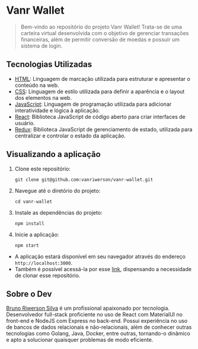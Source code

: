 # Vanr Wallet

>Bem-vindo ao repositório do projeto Vanr Wallet! Trata-se de uma carteira virtual desenvolvida com o objetivo de gerenciar transações financeiras, além de permitir conversão de moedas e possuir um sistema de login.

## Tecnologias Utilizadas
- [HTML](https://developer.mozilla.org/pt-BR/docs/Web/HTML): Linguagem de marcação utilizada para estruturar e apresentar o conteúdo na web.
- [CSS](https://developer.mozilla.org/pt-BR/docs/Web/CSS): Linguagem de estilo utilizada para definir a aparência e o layout dos elementos na web.
- [JavaScript](https://developer.mozilla.org/pt-BR/docs/Web/JavaScript): Linguagem de programação utilizada para adicionar interatividade e lógica à aplicação.
- [React](https://react.dev/reference/react): Biblioteca JavaScript de código aberto para criar interfaces de usuário.
- [Redux](https://redux.js.org/introduction/getting-started): Biblioteca JavaScript de gerenciamento de estado, utilizada para centralizar e controlar o estado da aplicação.

## Visualizando a aplicação

1. Clone este repositório:
   ```
   git clone git@github.com:vanriwerson/vanr-wallet.git
   ```

2. Navegue até o diretório do projeto:
   ```
   cd vanr-wallet
   ```

3. Instale as dependências do projeto:
   ```
   npm install
   ```

4. Inicie a aplicação:
   ```
   npm start
   ```

- A aplicação estará disponível em seu navegador através do endereço `http://localhost:3000`.
- Também é possível acessá-la por esse [link](https://vanr-wallet.netlify.app/), dispensando a necessidade de clonar esse repositório.

## Sobre o Dev
[Bruno Riwerson Silva](https://www.linkedin.com/in/bruno-riwerson/) é um profissional apaixonado por tecnologia. Desenvolvedor full-stack proficiente no uso de React com MaterialUI no front-end e NodeJS com Express no back-end. Possui experiência no uso de bancos de dados relacionais e não-relacionais, além de conhecer outras tecnologias como Golang, Java, Docker, entre outras, tornando-o dinâmico e apto a solucionar quaisquer problemas de modo eficiente.
